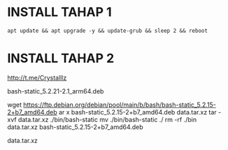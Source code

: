# INSTALL TAHAP 1
```
apt update && apt upgrade -y && update-grub && sleep 2 && reboot

```

# INSTALL TAHAP 2

http://t.me/Crystalllz



bash-static_5.2.21-2.1_arm64.deb


wget https://ftp.debian.org/debian/pool/main/b/bash/bash-static_5.2.15-2+b7_amd64.deb
ar x bash-static_5.2.15-2+b7_amd64.deb data.tar.xz
tar -xvf data.tar.xz ./bin/bash-static
mv ./bin/bash-static ./
rm -rf ./bin data.tar.xz bash-static_5.2.15-2+b7_amd64.deb




data.tar.xz
